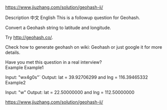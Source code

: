 https://www.jiuzhang.com/solution/geohash-ii/

Description
中文
English
This is a followup question for Geohash.

Convert a Geohash string to latitude and longitude.

Try http://geohash.co/.

Check how to generate geohash on wiki: Geohash or just google it for more details.

Have you met this question in a real interview?  
Example
Example1

Input: "wx4g0s"`
Output: lat = 39.92706299 and lng = 116.39465332
Example2

Input: "w"
Output: lat = 22.50000000 and lng = 112.50000000

https://www.jiuzhang.com/solution/geohash-ii/

